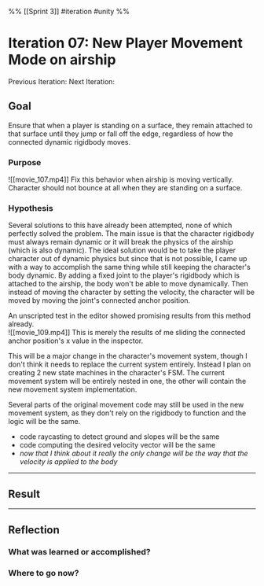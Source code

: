 %%
[[Sprint 3]] #iteration #unity
%%
# Iteration 07: New Player Movement Mode on airship
Previous Iteration: 
Next Iteration: 


## Goal
Ensure that when a player is standing on a surface, they remain attached to that surface until they jump or fall off the edge, regardless of how the connected dynamic rigidbody moves.  

### Purpose

![[movie_107.mp4]]
Fix this behavior when airship is moving vertically.  Character should not bounce at all when they are standing on a surface.  

### Hypothesis

Several solutions to this have already been attempted, none of which perfectly solved the problem.  The main issue is that the character rigidbody must always remain dynamic or it will break the physics of the airship (which is also dynamic).   The ideal solution would be to take the player character out of dynamic physics but since that is not possible, I came up with a way to accomplish the same thing while still keeping the character's body dynamic.  By adding a fixed joint to the player's rigidbody which is attached to the airship, the body won't be able to move dynamically.  Then instead of moving the character by setting the velocity, the character will be moved by moving the joint's connected anchor position.

An unscripted test in the editor showed promising results from this method already.  
![[movie_109.mp4]]
This is merely the results of me sliding the connected anchor position's x value in the inspector.  

This will be a major change in the character's movement system, though I don't think it needs to replace the current system entirely.  Instead I plan on creating 2 new state machines in the character's FSM.  The current movement system will be entirely nested in one, the other will contain the new movement system implementation.

Several parts of the original movement code may still be used in the new movement system, as they don't rely on the rigidbody to function and the logic will be the same.
- code raycasting to detect ground and slopes will be the same
- code computing the desired velocity vector will be the same
- *now that I think about it really the only change will be the way that the velocity is applied to the body*




----
## Result





----
## Reflection



### What was learned or accomplished?


### Where to go now?

